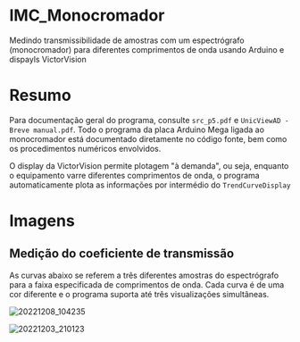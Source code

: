 # IMC_Monocromador
Medindo transmissibilidade de amostras com um espectrógrafo (monocromador) para diferentes comprimentos de onda usando Arduino e dispayls VictorVision

# Resumo
Para documentação geral do programa, consulte `src_p5.pdf` e `UnicViewAD - Breve manual.pdf`. Todo o programa da placa Arduino Mega ligada ao monocromador está documentado diretamente no código fonte, bem como os procedimentos numéricos envolvidos.

O display da VictorVision permite plotagem "à demanda", ou seja, enquanto o equipamento varre diferentes comprimentos de onda, o programa automaticamente plota as informações por intermédio do `TrendCurveDisplay`

# Imagens

## Medição do coeficiente de transmissão
As curvas abaixo se referem a três diferentes amostras do espectrógrafo para a faixa especificada de comprimentos de onda. Cada curva é de uma cor diferente e o programa suporta até três visualizações simultâneas.

![20221208_104235](https://github.com/vinmir/IMC_Monocromador/assets/133194350/b2531307-d520-449c-a26b-b09c4cc3011f)

![20221203_210123](https://github.com/vinmir/IMC_Monocromador/assets/133194350/a2e50689-e15b-457c-be78-3e7b094fcf6b)
